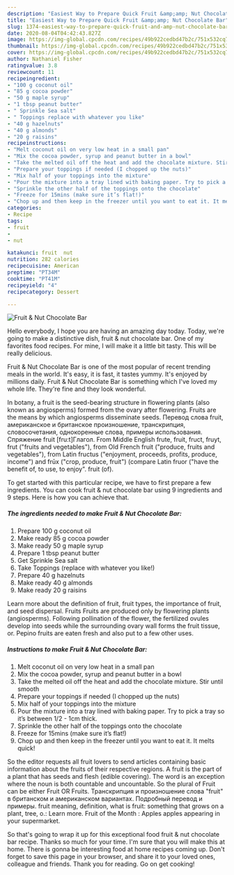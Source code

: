 ```yaml
---
description: "Easiest Way to Prepare Quick Fruit &amp;amp; Nut Chocolate Bar"
title: "Easiest Way to Prepare Quick Fruit &amp;amp; Nut Chocolate Bar"
slug: 1374-easiest-way-to-prepare-quick-fruit-and-amp-nut-chocolate-bar
date: 2020-08-04T04:42:43.827Z
image: https://img-global.cpcdn.com/recipes/49b922cedbd47b2c/751x532cq70/fruit-nut-chocolate-bar-recipe-main-photo.jpg
thumbnail: https://img-global.cpcdn.com/recipes/49b922cedbd47b2c/751x532cq70/fruit-nut-chocolate-bar-recipe-main-photo.jpg
cover: https://img-global.cpcdn.com/recipes/49b922cedbd47b2c/751x532cq70/fruit-nut-chocolate-bar-recipe-main-photo.jpg
author: Nathaniel Fisher
ratingvalue: 3.8
reviewcount: 11
recipeingredient:
- "100 g coconut oil"
- "85 g cocoa powder"
- "50 g maple syrup"
- "1 tbsp peanut butter"
- " Sprinkle Sea salt"
- " Toppings replace with whatever you like"
- "40 g hazelnuts"
- "40 g almonds"
- "20 g raisins"
recipeinstructions:
- "Melt coconut oil on very low heat in a small pan"
- "Mix the cocoa powder, syrup and peanut butter in a bowl"
- "Take the melted oil off the heat and add the chocolate mixture. Stir until smooth"
- "Prepare your toppings if needed (I chopped up the nuts)"
- "Mix half of your toppings into the mixture"
- "Pour the mixture into a tray lined with baking paper. Try to pick a tray so it’s between 1/2 - 1cm thick."
- "Sprinkle the other half of the toppings onto the chocolate"
- "Freeze for 15mins (make sure it’s flat!)"
- "Chop up and then keep in the freezer until you want to eat it. It melts quick!"
categories:
- Recipe
tags:
- fruit
- 
- nut

katakunci: fruit  nut 
nutrition: 282 calories
recipecuisine: American
preptime: "PT34M"
cooktime: "PT41M"
recipeyield: "4"
recipecategory: Dessert

---
```



![Fruit &amp; Nut Chocolate Bar](https://img-global.cpcdn.com/recipes/49b922cedbd47b2c/751x532cq70/fruit-nut-chocolate-bar-recipe-main-photo.jpg)

Hello everybody, I hope you are having an amazing day today. Today, we're going to make a distinctive dish, fruit &amp; nut chocolate bar. One of my favorites food recipes. For mine, I will make it a little bit tasty. This will be really delicious.

Fruit &amp; Nut Chocolate Bar is one of the most popular of recent trending meals in the world. It's easy, it is fast, it tastes yummy. It's enjoyed by millions daily. Fruit &amp; Nut Chocolate Bar is something which I've loved my whole life. They're fine and they look wonderful.

In botany, a fruit is the seed-bearing structure in flowering plants (also known as angiosperms) formed from the ovary after flowering. Fruits are the means by which angiosperms disseminate seeds. Перевод слова fruit, американское и британское произношение, транскрипция, словосочетания, однокоренные слова, примеры использования. Спряжение fruit [fru:t]Глагол. From Middle English frute, fruit, fruct, fruyt, frut (&#34;fruits and vegetables&#34;), from Old French fruit (&#34;produce, fruits and vegetables&#34;), from Latin fructus (&#34;enjoyment, proceeds, profits, produce, income&#34;) and frūx (&#34;crop, produce, fruit&#34;) (compare Latin fruor (&#34;have the benefit of, to use, to enjoy&#34;. fruit (of).


To get started with this particular recipe, we have to first prepare a few ingredients. You can cook fruit &amp; nut chocolate bar using 9 ingredients and 9 steps. Here is how you can achieve that.

<!--inarticleads1-->

##### The ingredients needed to make Fruit &amp; Nut Chocolate Bar:

1. Prepare 100 g coconut oil
1. Make ready 85 g cocoa powder
1. Make ready 50 g maple syrup
1. Prepare 1 tbsp peanut butter
1. Get  Sprinkle Sea salt
1. Take  Toppings (replace with whatever you like!)
1. Prepare 40 g hazelnuts
1. Make ready 40 g almonds
1. Make ready 20 g raisins


Learn more about the definition of fruit, fruit types, the importance of fruit, and seed dispersal. Fruits Fruits are produced only by flowering plants (angiosperms). Following pollination of the flower, the fertilized ovules develop into seeds while the surrounding ovary wall forms the fruit tissue, or. Pepino fruits are eaten fresh and also put to a few other uses. 

<!--inarticleads2-->

##### Instructions to make Fruit &amp; Nut Chocolate Bar:

1. Melt coconut oil on very low heat in a small pan
1. Mix the cocoa powder, syrup and peanut butter in a bowl
1. Take the melted oil off the heat and add the chocolate mixture. Stir until smooth
1. Prepare your toppings if needed (I chopped up the nuts)
1. Mix half of your toppings into the mixture
1. Pour the mixture into a tray lined with baking paper. Try to pick a tray so it’s between 1/2 - 1cm thick.
1. Sprinkle the other half of the toppings onto the chocolate
1. Freeze for 15mins (make sure it’s flat!)
1. Chop up and then keep in the freezer until you want to eat it. It melts quick!


So the editor requests all fruit lovers to send articles containing basic information about the fruits of their respective regions. A fruit is the part of a plant that has seeds and flesh (edible covering). The word is an exception where the noun is both countable and uncountable. So the plural of Fruit can be either Fruit OR Fruits. Транскрипция и произношение слова &#34;fruit&#34; в британском и американском вариантах. Подробный перевод и примеры. fruit meaning, definition, what is fruit: something that grows on a plant, tree, o.: Learn more. Fruit of the Month : Apples apples appearing in your supermarket. 

So that's going to wrap it up for this exceptional food fruit &amp; nut chocolate bar recipe. Thanks so much for your time. I'm sure that you will make this at home. There is gonna be interesting food at home recipes coming up. Don't forget to save this page in your browser, and share it to your loved ones, colleague and friends. Thank you for reading. Go on get cooking!
